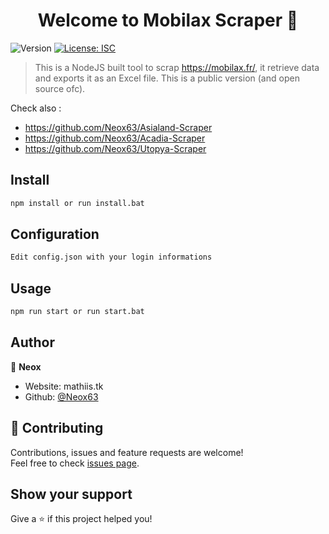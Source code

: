 <h1 align="center">Welcome to Mobilax Scraper 👋</h1>
<p>
  <img alt="Version" src="https://img.shields.io/badge/version-1.0.0-blue.svg?cacheSeconds=2592000" />
  <a href="#" target="_blank">
    <img alt="License: ISC" src="https://img.shields.io/badge/License-ISC-yellow.svg" />
  </a>
</p>

> This is a NodeJS built tool to scrap https://mobilax.fr/, it retrieve data and exports it as an Excel file. This is a public version (and open source ofc).

Check also : 

- https://github.com/Neox63/Asialand-Scraper
- https://github.com/Neox63/Acadia-Scraper
- https://github.com/Neox63/Utopya-Scraper
## Install

```sh
npm install or run install.bat
```

## Configuration

```sh
Edit config.json with your login informations
```

## Usage

```sh
npm run start or run start.bat
```

## Author

👤 **Neox**

* Website: mathiis.tk
* Github: [@Neox63](https://github.com/Neox63)

## 🤝 Contributing

Contributions, issues and feature requests are welcome!<br />Feel free to check [issues page](https://github.com/Neox63/Mobilax-Scraper/issues). 

## Show your support

Give a ⭐️ if this project helped you!
